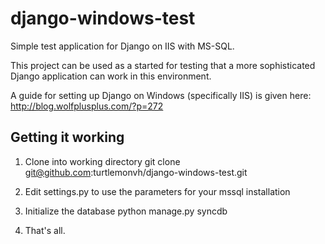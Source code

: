 django-windows-test
===================

Simple test application for Django on IIS with MS-SQL.

This project can be used as a started for testing that a more sophisticated Django application can work in this environment.

A guide for setting up Django on Windows (specifically IIS) is given here: http://blog.wolfplusplus.com/?p=272

Getting it working
-------------------
1. Clone into working directory
    git clone git@github.com:turtlemonvh/django-windows-test.git

1. Edit settings.py to use the parameters for your mssql installation

1. Initialize the database
    python manage.py syncdb
    
1. That's all.



